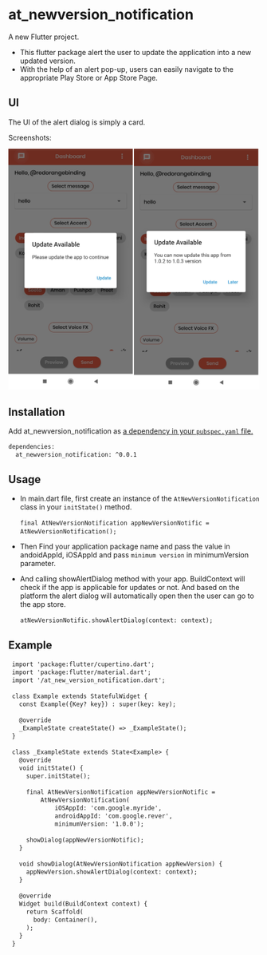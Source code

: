 # at_newversion_notification

A new Flutter project.

* This flutter package alert the user to update the application into a new updated version.
* With the help of an alert pop-up, users can easily navigate to the appropriate Play Store or App Store Page.

## UI
The UI of the alert dialog is simply a card.

Screenshots:

![Screenshots](screenshots/both.png)

## Installation
Add at_newversion_notification as [a dependency in your `pubspec.yaml` file.](https://flutter.io/using-packages/)
```
dependencies:
  at_newversion_notification: ^0.0.1
```
## Usage
* In main.dart file, first create an instance of the `AtNewVersionNotification` class in your `initState()` method.

   `final AtNewVersionNotification appNewVersionNotific = AtNewVersionNotification();`

* Then Find your application package name and pass the value in andoidAppId, iOSAppId and
pass `minimum version` in minimumVersion parameter.

* And calling showAlertDialog method with your app. BuildContext will check if the app is applicable for updates or not. And based on the platform the alert dialog will automatically open then the user can go to the app store.

   `atNewVersionNotific.showAlertDialog(context: context);`

## Example
```
 import 'package:flutter/cupertino.dart';
 import 'package:flutter/material.dart';
 import '/at_new_version_notification.dart';

 class Example extends StatefulWidget {
   const Example({Key? key}) : super(key: key);

   @override
   _ExampleState createState() => _ExampleState();
 }

 class _ExampleState extends State<Example> {
   @override
   void initState() {
     super.initState();

     final AtNewVersionNotification appNewVersionNotific =
         AtNewVersionNotification(
             iOSAppId: 'com.google.myride',
             androidAppId: 'com.google.rever',
             minimumVersion: '1.0.0');

     showDialog(appNewVersionNotific);
   }

   void showDialog(AtNewVersionNotification appNewVersion) {
     appNewVersion.showAlertDialog(context: context);
   }

   @override
   Widget build(BuildContext context) {
     return Scaffold(
       body: Container(),
     );
   }
 }
 ```





